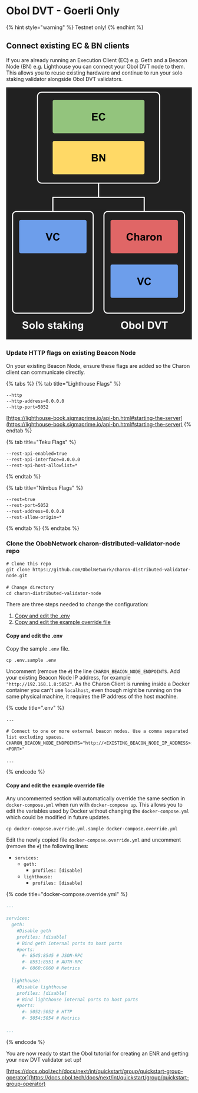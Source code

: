 # Obol DVT - Goerli Only

{% hint style="warning" %}
Testnet only!
{% endhint %}

## Connect existing EC & BN clients

If you are already running an Execution Client (EC) e.g. Geth and a Beacon Node (BN) e.g. Lighthouse you can connect your Obol DVT node to them. This allows you to reuse existing hardware and continue to run your solo staking validator alongside Obol DVT validators.

![](<../.gitbook/assets/image (1).png>)

### Update HTTP flags on existing Beacon Node

On your existing Beacon Node, ensure these flags are added so the Charon client can communicate directly.

{% tabs %}
{% tab title="Lighthouse Flags" %}
```
--http
--http-address=0.0.0.0
--http-port=5052
```

[https://lighthouse-book.sigmaprime.io/api-bn.html#starting-the-server](https://lighthouse-book.sigmaprime.io/api-bn.html#starting-the-server)
{% endtab %}

{% tab title="Teku Flags" %}
```
--rest-api-enabled=true
--rest-api-interface=0.0.0.0
--rest-api-host-allowlist=*
```
{% endtab %}

{% tab title="Nimbus Flags" %}
```
--rest=true
--rest-port=5052
--rest-address=0.0.0.0
--rest-allow-origin=*
```
{% endtab %}
{% endtabs %}

### Clone the ObobNetwork charon-distributed-validator-node repo

```
# Clone this repo
git clone https://github.com/ObolNetwork/charon-distributed-validator-node.git

# Change directory
cd charon-distributed-validator-node
```

There are three steps needed to change the configuration:

1. [Copy and edit the .env](obol-dvt-goerli-only.md#copy-and-edit-the-.env)
2. [Copy and edit the example override file](obol-dvt-goerli-only.md#copy-and-edit-the-example-override-file)

#### Copy and edit the .env

Copy the sample `.env` file.

```
cp .env.sample .env
```

Uncomment (remove the `#`) the line `CHARON_BEACON_NODE_ENDPOINTS`. Add your existing Beacon Node IP address, for example `"http://192.168.1.8:5052"`. As the Charon Client is running inside a Docker container you can't use `localhost`, even though might be running on the same physical machine, it requires the IP address of the host machine.

{% code title=".env" %}
```
...

# Connect to one or more external beacon nodes. Use a comma separated list excluding spaces.
CHARON_BEACON_NODE_ENDPOINTS="http://<EXISTING_BEACON_NODE_IP_ADDRESS>:<PORT>"

...
```
{% endcode %}

#### Copy and edit the example override file

Any uncommented section will automatically override the same section in `docker-compose.yml` when run with `docker-compose up`. This allows you to edit the variables used by Docker without changing the `docker-compose.yml` which could be modified in future updates.

```
cp docker-compose.override.yml.sample docker-compose.override.yml
```

Edit the newly copied file `docker-compose.override.yml` and uncomment (remove the `#`) the following lines:

* &#x20;`services:`&#x20;
  * `geth:`
    * `profiles: [disable]`
  * `lighthouse:`
    * `profiles: [disable]`&#x20;

{% code title="docker-compose.override.yml" %}
```yaml
...

services:
  geth:
    #Disable geth
    profiles: [disable]
    # Bind geth internal ports to host ports
    #ports:
      #- 8545:8545 # JSON-RPC
      #- 8551:8551 # AUTH-RPC
      #- 6060:6060 # Metrics
      
  lighthouse:
    #Disable lighthouse
    profiles: [disable]
    # Bind lighthouse internal ports to host ports
    #ports:
      #- 5052:5052 # HTTP
      #- 5054:5054 # Metrics
      
...
```
{% endcode %}

You are now ready to start the Obol tutorial for creating an ENR and getting your new DVT validator set up!&#x20;

[https://docs.obol.tech/docs/next/int/quickstart/group/quickstart-group-operator](https://docs.obol.tech/docs/next/int/quickstart/group/quickstart-group-operator)

